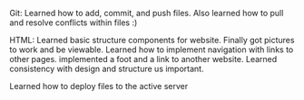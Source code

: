 Git:
Learned how to add, commit, and push files. Also learned how to pull and resolve conflicts within files :)

HTML:
Learned basic structure components for website.
Finally got pictures to work and be viewable.
Learned how to implement navigation with links to other pages.
implemented a foot and a link to another website.
Learned consistency with design and structure us important.

Learned how to deploy files to the active server


